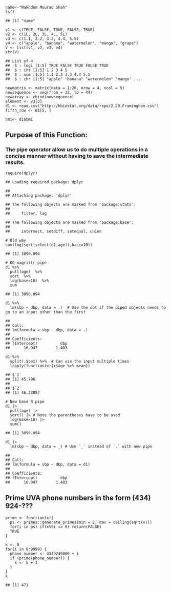    name<-"Makhdum Mourad Shah"
    ls()

    ## [1] "name"

    v1 <- c(TRUE, FALSE, TRUE, FALSE, TRUE)
    v2 <- c(1L, 2L, 3L, 4L, 5L)
    v3 <- c(1.1, 2.2, 3.3, 4.4, 5.5)
    v4 <- c("apple", "banana", "watermelon", "mango", "grape")
    V <- list(v1, v2, v3, v4)
    str(V)

    ## List of 4
    ##  $ : logi [1:5] TRUE FALSE TRUE FALSE TRUE
    ##  $ : int [1:5] 1 2 3 4 5
    ##  $ : num [1:5] 1.1 2.2 3.3 4.4 5.5
    ##  $ : chr [1:5] "apple" "banana" "watermelon" "mango" ...

    newmatrix <- matrix(data = 1:20, nrow = 4, ncol = 5)
    newsequence <- seq(from = 22, to = 44)
    newarray <- cbind(newsequence)
    element <- v3[3]
    d1 <- read.csv("http://hbiostat.org/data/repo/2.20.Framingham.csv")
    fifth_row <- d1[5, ]

    bmi<- d1$bmi

## Purpose of this Function:

### The pipe operator allow us to do multiple operations in a concise manner without having to save the intermediate results.

    require(dplyr)

    ## Loading required package: dplyr

    ## 
    ## Attaching package: 'dplyr'

    ## The following objects are masked from 'package:stats':
    ## 
    ##     filter, lag

    ## The following objects are masked from 'package:base':
    ## 
    ##     intersect, setdiff, setequal, union

    # Old way
    sum(log(sqrt(select(d1,age)),base=10))

    ## [1] 3890.094

    # OG magrittr pipe
    d1 %>% 
      pull(age)  %>% 
      sqrt  %>% 
      log(base=10)  %>% 
      sum

    ## [1] 3890.094

    d1 %>% 
      lm(sbp ~ dbp, data = .)  # Use the dot if the piped objects needs to go to an input other than the first

    ## 
    ## Call:
    ## lm(formula = sbp ~ dbp, data = .)
    ## 
    ## Coefficients:
    ## (Intercept)          dbp  
    ##      16.947        1.403

    d1 %>% 
      split(.$sex) %>%  # Can use the input multiple times
      lapply(function(x){x$age %>% mean})

    ## $`1`
    ## [1] 45.796
    ## 
    ## $`2`
    ## [1] 46.23057

    # New base R pipe
    d1 |> 
      pull(age) |> 
      sqrt() |> # Note the parentheses have to be used
      log(base=10) |> 
      sum()

    ## [1] 3890.094

    d1 |>  
      lm(sbp ~ dbp, data = _) # Use `_` instead of `.` with new pipe

    ## 
    ## Call:
    ## lm(formula = sbp ~ dbp, data = d1)
    ## 
    ## Coefficients:
    ## (Intercept)          dbp  
    ##      16.947        1.403

## Prime UVA phone numbers in the form (434) 924-???

    prime <- function(x){
      ps <- primes::generate_primes(min = 2, max = ceiling(sqrt(x)))
      for(i in ps) if(x%%i == 0) return(FALSE)
      TRUE
    }

    k <- 0
    for(i in 0:9999) {
      phone_number <- 4349240000 + i
      if (prime(phone_number)) {
        k <- k + 1
      }
    }
    k

    ## [1] 471
